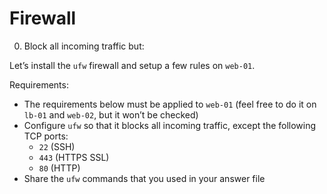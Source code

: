 # Firewall
0. Block all incoming traffic but:
<p>Let’s install the <code>ufw</code> firewall and setup a few rules on <code>web-01</code>.</p>
<p>Requirements:</p>
<ul>
<li>The requirements below must be applied to <code>web-01</code> (feel free to do it on <code>lb-01</code> and <code>web-02</code>, but it won’t be checked)</li>
<li>Configure <code>ufw</code> so that it blocks all incoming traffic, except the following TCP ports:

<ul>
<li><code>22</code> (SSH)</li>
<li><code>443</code> (HTTPS SSL)</li>
<li><code>80</code> (HTTP)</li>
</ul></li>
<li>Share the <code>ufw</code> commands that you used in your answer file</li>
</ul>